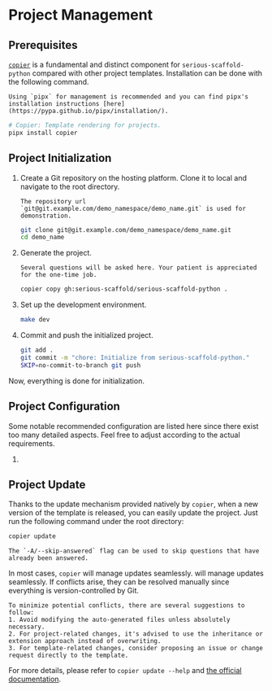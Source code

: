# Project Management

## Prerequisites

[`copier`](https://copier.readthedocs.io/) is a fundamental and distinct component for `serious-scaffold-python` compared with other project templates. Installation can be done with the following command.

```{note}
Using `pipx` for management is recommended and you can find pipx's installation instructions [here](https://pypa.github.io/pipx/installation/).
```

```bash
# Copier: Template rendering for projects.
pipx install copier
```

## Project Initialization

1. Create a Git repository on the hosting platform. Clone it to local and navigate to the root directory.

    ```{note}
    The repository url `git@git.example.com/demo_namespace/demo_name.git` is used for demonstration.
    ```

    ```bash
    git clone git@git.example.com/demo_namespace/demo_name.git
    cd demo_name
    ```

1. Generate the project.

    ```{note}
    Several questions will be asked here. Your patient is appreciated for the one-time job.
    ```

    ```bash
    copier copy gh:serious-scaffold/serious-scaffold-python .
    ```

1. Set up the development environment.

    ```bash
    make dev
    ```

1. Commit and push the initialized project.

    ```bash
    git add .
    git commit -m "chore: Initialize from serious-scaffold-python."
    SKIP=no-commit-to-branch git push
    ```

Now, everything is done for initialization.

## Project Configuration

Some notable recommended configuration are listed here since there exist too many detailed aspects. Feel free to adjust according to the actual requirements.

1.

## Project Update

Thanks to the update mechanism provided natively by `copier`, when a new version of the template is released, you can easily update the project. Just run the following command under the root directory:

```bash
copier update
```

```{note}
The `-A/--skip-answered` flag can be used to skip questions that have already been answered.
```

In most cases, `copier` will manage updates seamlessly. will manage updates seamlessly. If conflicts arise, they can be resolved manually since everything is version-controlled by Git.

```{tip}
To minimize potential conflicts, there are several suggestions to follow:
1. Avoid modifying the auto-generated files unless absolutely necessary.
2. For project-related changes, it's advised to use the inheritance or extension approach instead of overwriting.
3. For template-related changes, consider proposing an issue or change request directly to the template.
```

For more details, please refer to `copier update --help` and [the official documentation](https://copier.readthedocs.io/en/stable/updating/).
